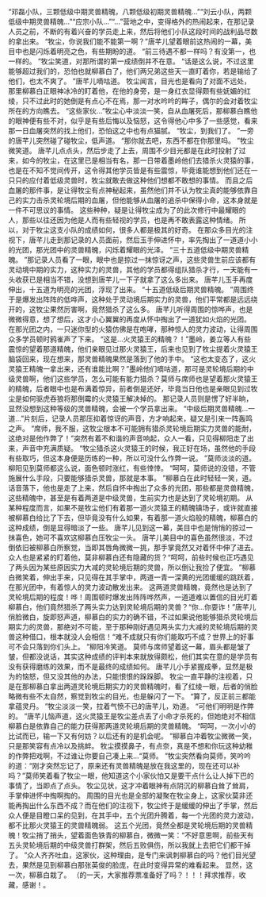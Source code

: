 “邓磊小队，三颗低级中期灵兽精魄，八颗低级初期灵兽精魄...”“刘云小队，两颗低级中期灵兽精魄...”“应宗小队...”“...”营地之中，变得格外的热闹起来，在那记录人员之前，不断的有着兴奋的学员走上来，然后将他们小队这段时间的战利品尽数的拿出来。
“牧尘，你说我们能不能第一啊？”唐芊儿望着眼前这热闹的一幕，美目中也是闪烁着明亮之色，有些期盼的道。
“前三待遇不都一样吗？有没第一，也一样的。
”牧尘笑道，对那所谓的第一成绩倒并不在意。
“话是这么说，不过这里能够超过我们的，恐怕也就柳慕白了，他们两兄弟这些天一直盯着你，若是输给了他们，也太不爽了。
”唐芊儿嘀咕道。
牧尘闻言，目光也是看向了对面不远处，那里柳慕白正眼神冰冷的盯着他，在他的身旁，是一身红衣显得颇有些妩媚的红绫，只不过此时的她倒是有点心不在焉，那一对水吟吟的眸子，偶尔的会对着牧尘所在的方向瞧去。
“这些家伙...”牧尘心中淡淡一笑，自从血屠死后，那柳慕白瞧他的眼神便有些不对，似乎是有些后悔以及恼怒，这令得他心中多了一些感觉，看来那一日血屠突然的找上他们，恐怕这之中也有点猫腻。
“牧尘，到我们了。
”一旁的唐芊儿突然碰了碰牧尘，低声道。
“那你就去吧，东西不都在你那里吗。
”牧尘微笑道。
唐芊儿点点头，然后步走了上去，周围不少目光都是在此时投射了过来，如今的牧尘，在这里已是相当有名，那一日带着墨岭他们去猎杀火灵猿的事，也是在不知不觉间传开，这令得其他学员皆是有些震惊，毕竟谁能想到他们还在一只只的应付着低级灵兽时，牧尘就敢去做这种他们想都不敢想的事情。
而且之后血屠的那件事，是让得牧尘有点神秘起来，虽然他们并不认为牧尘真的能够依靠自己的实力击杀灵轮境后期的血屠，但他能够从血屠的追杀中保得小命，这本身就是一件不可思议的事情。
这些种种，疑是让得牧尘成为了的此次修行中最耀眼的人，那些以往还因为他是人而有些轻视的学员，也是再不敢表露这种情绪。
所以，对于牧尘这支小队的成绩如何，很多人都是极其的好奇。
在那众多目光的注视下，唐芊儿走到那记录的人员面前，然后玉手伸进怀中，率先掏出了一道道小小的光团，那光团中的灵兽精魄，闪烁着耀眼的光泽。
“三十五道低级中期灵兽精魄。
”那记录人员看了一眼，眼中也是掠过一抹惊讶之声，这些灵兽生前应该都有灵动境中期的实力，这种实力的灵兽，其他的学员都得组队猎杀才行，一天能有一头收获已是相当不错，没想到唐芊儿一下子就拿了这么多出来。
唐芊儿玉手再度伸出，十五道为明亮的光团，浮现了出来。
“十五道低级后期灵兽精魄。
”周围终于是爆发出阵阵的低哗声，这种处于灵动境后期实力的灵兽，他们平常都是远远绕开的，这牧尘果然厉害啊，竟然猎杀了这么多。
唐芊儿听得周围的惊哗声，也是微微得意，想了想后，这才小心翼翼的再度从怀中掏出了一道犹如火焰的光团。
在那光团之内，一只迷你型的火猿仿佛是在咆哮，那种惊人的灵力波动，让得周围众多学员顿时鸦雀声了下来。
“这是...火灵猿王的精魄？！”墨岭，姜立等人有些震惊的望着那道精魄，他们亲眼见过那火灵猿王，后来也见到了牧尘提着火灵猿王脑袋回来，现在想来，那灵兽精魄果然是落到了他的手中。
“这也太变态了，这火灵猿王精魄一拿出来，还有谁能比啊？”墨岭他们嘀咕道，那可是灵轮境后期的中级灵兽啊，他们这些学员，怎么可能有能力猎杀？莫师与席师也是望着那火灵猿王的精魄，后者眼中也是布满着惊异，前者倒是还好，毕竟当日他也是亲眼见到过牧尘是如何驱虎吞狼将那倒霉的火灵猿王解决掉的。
那记录人员则是愣了好半晌，显然没想到这种等级的灵兽精魄，会被一个学员拿出来。
“中级后期灵兽精魄...一道...”片刻后，记录人员那压抑着惊讶的声音，方才响起来，疑又是引来一阵轰鸣之声。
“席师，我不服，这牧尘根本不可能拥有猎杀灵轮境后期实力灵兽的能耐，这绝对是他作弊了！”突然有着不和谐的声音响起，众人一看，只见得柳阳走了出来，声音中充满质疑。
“牧尘猎杀这火灵猿王的时候，我正好在场，虽然他的手段有些取巧，但这本身便是历练的一种，所以可没什么作弊一说。
”莫师淡淡的道。
柳阳见到莫师都这么说，面色顿时涨红，有些悻悻。
“呵呵，莫师说的没错，不管施展什么手段，只要能够猎杀灵兽，那就是本事。
”柳慕白在此时轻轻一笑，道。
话音落下，他也是走了上来，然后自怀中掏出了众多的光团，那些都是灵兽精魄，这些精魄中，甚至是有着两道是中级灵兽，生前实力也是达到了灵轮境初期。
从某种程度而言，如果不是牧尘他们有着那一道火灵猿王的精魄镇场子，或许就直接被柳慕白给比了下去，但毕竟没有什么如果，有着那一道火焰般的精魄，柳慕白的这种成绩，倒是显得暗淡了一些。
唐芊儿见到这一幕，美目中也是悄悄的掠过一抹喜色，她可不喜欢这柳慕白压牧尘一头。
唐芊儿美目中的喜色虽然很淡，不过倒依旧被柳慕白所察觉，当即其唇角微微一挑，那手掌竟然又对着怀中伸了进去。
众人也是紧紧的盯着他，莫非柳慕白还有隐藏的货？“呵呵，前些时候也正巧遇见了两头因为某些原因实力大减的灵轮境后期的灵兽，所以倒让我捡了便宜。
”柳慕白微笑着，伸出手来，只见得在其手掌中，两道一青一深黄的光团缓缓的跳跃着，在那光团中，有着惊人的灵力波动散发出来。
这两道灵兽精魄，竟然也是达到了灵轮境后期的程度！哗！周围顿时爆发出阵阵哗然声，一道道难以置信的目光盯着柳慕白，他们竟然猎杀了两头实力达到灵轮境后期的灵兽？“你...你耍诈！”唐芊儿俏脸微白，旋即怒声道，柳慕白的实力的确不错，不过如果说他能够猎杀灵轮境后期实力的灵兽，那绝对不可能，至于那种刚好遇见两头实力大减的灵轮境后期的灵兽这种借口，根本就没人会相信！“难不成就只有你们能取巧不成？世界上的好事可不会只落到你们头上。
”柳阳冷笑道。
莫师与席师望着这一幕，眉头都是皱了皱，但都没说话，其实这种成绩的评判本来就放得颇松，他们其实在意的是学员有没有获得磨练的效果，而不是最终的成绩如何。
唐芊儿小手紧握成拳，显然是极为的恼怒，但又没其他的办法，只能恨恨的跺跺脚。
牧尘一直平静的注视着，只是在那柳慕白拿出两道灵轮境后期实力的灵兽精魄时，看了红绫一眼，后者的俏脸略微有些不太自然，察觉到牧尘的目光，也是躲闪了一下。
“算了，反正前三都能拿蕴灵丹。
”牧尘淡淡一笑，拉着气愤不已的唐芊儿，劝道。
“可他们明明是作弊的。
”唐芊儿恼声道，这火灵猿王是牧尘差点丢了小命才杀死的，但她绝对不相信柳慕白是依靠自己的能力获得那两道灵轮境后期的灵兽精魄。
“呵呵，一次小小的比试而已，输一下又有何妨？以后还有的是机会呢。
”柳慕白冲着牧尘微微一笑，只是那笑容有点冷以及挑衅。
牧尘摸摸鼻子，有点奈，真是不想和你玩这种幼稚的作弊把戏啊，不过谁让你要自己凑上来...“莫师。
”牧尘突然看向莫师，笑吟吟的道：“刚才突然忘记了，原来还有灵兽精魄是放在我这里的，现在还可以补吗？”莫师笑着看了牧尘一眼，他知道这个小家伙怕又是要干点什么让人掉下巴的事情了，当即点了点头。
牧尘见状，这才冲着眼神有点阴沉的柳慕白耸了耸肩，手掌伸进怀中掏啊掏的。
周围的目光也是全部的凝聚在牧尘身上，这家伙莫非还能再掏出什么东西不成？而在他们的注视下，牧尘终于是缓缓的伸出了手掌，然后众人便是目瞪口呆的见到，在其手中，五个光团升腾着，每一个光团的灵力波动，都不比那火灵猿王的灵兽精魄弱。
这五个光团，竟然全都是灵轮境后期的灵兽精魄！牧尘捎了捎头，望着面色铁青的柳慕白，微微一笑：“不好意思啊，前些天有五头灵轮境后期的中级灵兽打群架，然后五败俱伤，所以我就上去把它们都干掉了。
”众人齐齐吐血，这家伙，这种理由，是专门来讽刺柳慕白的吗？他们目光望去，果然是见到柳慕白那张英俊的脸庞，在此时变得异常的难看起来。
显然，这一次，柳慕白栽了。
（的一天，大家推荐票准备好了吗？！！！拜求推荐，收藏，感谢！。
